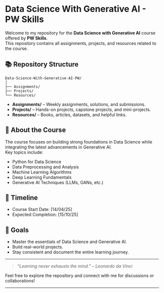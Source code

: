 
# Data Science With Generative AI - PW Skills

Welcome to my repository for the **Data Science with Generative AI** course offered by **PW Skills**.  
This repository contains all assignments, projects, and resources related to the course.

## 📚 Repository Structure

```
Data-Science-With-Generative-AI-PW/
│
├── Assignments/
├── Projects/
└── Resources/
```

- **Assignments/** – Weekly assignments, solutions, and submissions.
- **Projects/** – Hands-on projects, capstone projects, and mini-projects.
- **Resources/** – Books, articles, datasets, and helpful links.

## 🚀 About the Course

The course focuses on building strong foundations in Data Science while integrating the latest advancements in Generative AI.  
Key topics include:
- Python for Data Science
- Data Preprocessing and Analysis
- Machine Learning Algorithms
- Deep Learning Fundamentals
- Generative AI Techniques (LLMs, GANs, etc.)

## 📅 Timeline

- Course Start Date: [14/04/25]
- Expected Completion: [15/10/25]

## 🌟 Goals

- Master the essentials of Data Science and Generative AI.
- Build real-world projects.
- Stay consistent and document the entire learning journey.

---

> *“Learning never exhausts the mind.” – Leonardo da Vinci*

Feel free to explore the repository and connect with me for discussions or collaborations!

---
